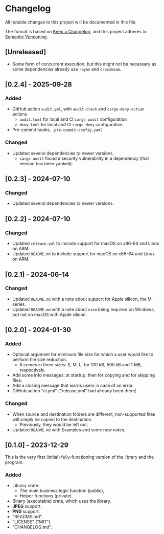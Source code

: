 # Changelog

All notable changes to this project will be documented in this file.

The format is based on [Keep a Changelog](https://keepachangelog.com/en/1.1.0/),
and this project adheres to [Semantic Versioning](https://semver.org/spec/v2.0.0.html).

## [Unreleased]

- Some form of concurrent execution, but this might not be necessary as some
  dependencies already use `rayon` and `crossbeam`.

## [0.2.4] - 2025-09-28

### Added

- GitHub action `audit.yml`, with `audit-check` and `cargo-deny-action` actions
  - `audit.toml` for local and CI `cargo audit` configuration
  - `deny.toml` for local and CI `cargo deny` configuration
- Pre-commit hooks, `.pre-commit-config.yaml`

### Changed
- Updated several dependencies to newer versions.
  - `cargo audit` found a security vulnerability in a dependency (that version has been yanked).

## [0.2.3] - 2024-07-10

### Changed

- Updated several dependencies to newer versions.

## [0.2.2] - 2024-07-10

### Changed

- Updated `release.yml` to include support for macOS on x86-64 and Linux on ARM.
- Updated `README.md` to include support for macOS on x86-64 and Linux on ARM.

## [0.2.1] - 2024-06-14

### Changed

- Updated `README.md` with a note about support for Apple silicon, the M-series.
- Updated `README.md` with a note about `nasm` being required on Windows, but not on macOS with Apple silicon.

## [0.2.0] - 2024-01-30

### Added

- Optional argument for minimum file size for which a user would like to perform file size reduction.
    - It comes in three sizes: S, M, L, for 100 kB, 500 kB and 1 MB, respectively.
- Add some info messages: at startup, then for copying and for skipping files.
- Add a closing message that warns users in case of an error.
- GitHub action "ci.yml" ("release.yml" had already been there).

### Changed

- When source and destination folders are different, non-supported files will simply be copied to the destination.
    - Previously, they would be left out.
- Updated `README.md` with Examples and some new notes.

## [0.1.0] - 2023-12-29

This is the very first (initial) fully-functioning version of the library and the program.

### Added

- Library crate:
    - The main business logic function (public),
    - Helper functions (private).
- Binary (executable) crate, which uses the library.
- **JPEG** support.
- **PNG** support.
- "README.md".
- "LICENSE" ("MIT").
- "CHANGELOG.md".
